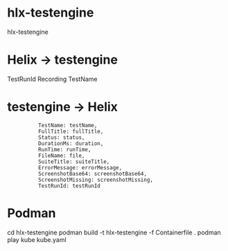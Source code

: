 # hlx-testengine
hlx-testengine

# Helix -> testengine
TestRunId
Recording
TestName



# testengine -> Helix
              TestName: testName,
              FullTitle: fullTitle,
              Status: status,
              DurationMs: duration,
              RunTime: runTime,
              FileName: file,
              SuiteTitle: suiteTitle,
              ErrorMessage: errorMessage,
              ScreenshotBase64: screenshotBase64,
              ScreenshotMissing: screenshotMissing,
              TestRunId: testRunId




# Podman
cd hlx-testengine
podman build -t hlx-testengine -f Containerfile .
podman play kube kube.yaml
